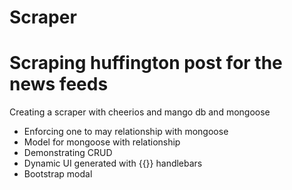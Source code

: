 # Scraper
# Scraping huffington post for the news feeds
Creating a scraper with cheerios and mango db and mongoose


* Enforcing one to may relationship with mongoose
* Model for mongoose with relationship
* Demonstrating CRUD 
* Dynamic UI generated with {{}} handlebars
* Bootstrap modal



